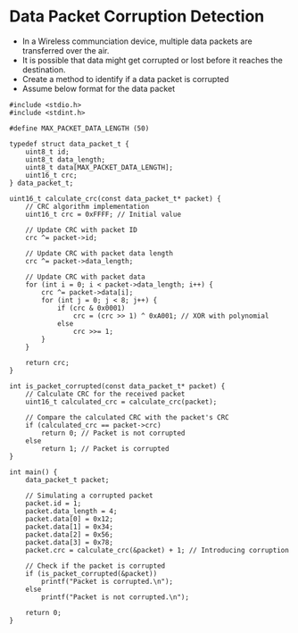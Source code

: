 # Data Packet Corruption Detection
* In a Wireless communciation device, multiple data packets are transferred over the air. 
* It is possible that data might get corrupted or lost before it reaches the destination.
* Create a method to identify if a data packet is corrupted
* Assume below format for the data packet

```
#include <stdio.h>
#include <stdint.h>

#define MAX_PACKET_DATA_LENGTH (50)

typedef struct data_packet_t {
    uint8_t id;
    uint8_t data_length;
    uint8_t data[MAX_PACKET_DATA_LENGTH];
    uint16_t crc;
} data_packet_t;

uint16_t calculate_crc(const data_packet_t* packet) {
    // CRC algorithm implementation
    uint16_t crc = 0xFFFF; // Initial value

    // Update CRC with packet ID
    crc ^= packet->id;

    // Update CRC with packet data length
    crc ^= packet->data_length;

    // Update CRC with packet data
    for (int i = 0; i < packet->data_length; i++) {
        crc ^= packet->data[i];
        for (int j = 0; j < 8; j++) {
            if (crc & 0x0001)
                crc = (crc >> 1) ^ 0xA001; // XOR with polynomial
            else
                crc >>= 1;
        }
    }

    return crc;
}

int is_packet_corrupted(const data_packet_t* packet) {
    // Calculate CRC for the received packet
    uint16_t calculated_crc = calculate_crc(packet);

    // Compare the calculated CRC with the packet's CRC
    if (calculated_crc == packet->crc)
        return 0; // Packet is not corrupted
    else
        return 1; // Packet is corrupted
}

int main() {
    data_packet_t packet;

    // Simulating a corrupted packet
    packet.id = 1;
    packet.data_length = 4;
    packet.data[0] = 0x12;
    packet.data[1] = 0x34;
    packet.data[2] = 0x56;
    packet.data[3] = 0x78;
    packet.crc = calculate_crc(&packet) + 1; // Introducing corruption

    // Check if the packet is corrupted
    if (is_packet_corrupted(&packet))
        printf("Packet is corrupted.\n");
    else
        printf("Packet is not corrupted.\n");

    return 0;
}
